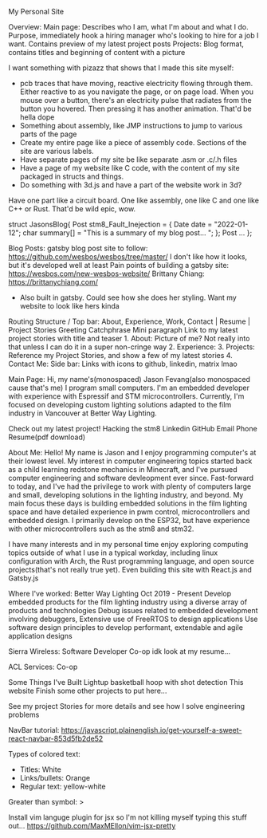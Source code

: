 My Personal Site

Overview:
Main page:
Describes who I am, what I'm about and what I do. Purpose, immediately hook a hiring manager who's looking to hire for a job I want.
Contains preview of my latest project posts
Projects: Blog format, contains titles and beginning of content with a picture

I want something with pizazz that shows that I made this site myself:
- pcb traces that have moving, reactive electricity flowing through them. Either reactive to as you navigate the page, or on page load. When you mouse over a button, there's an electricity pulse that radiates from the button you hovered. Then pressing it has another animation. That'd be hella dope
- Something about assembly, like JMP instructions to jump to various parts of the page
- Create my entire page like a piece of assembly code. Sections of the site are various labels.
- Have separate pages of my site be like separate .asm or .c/.h files
- Have a page of my website like C code, with the content of my site packaged in structs and things. 
- Do something with 3d.js and have a part of the website work in 3d?

Have one part like a circuit board. One like assembly, one like C and one like C++ or Rust. That'd be wild epic, wow.

struct JasonsBlog{
  Post stm8_Fault_Inejection = {
    Date date = "2022-01-12";
    char summary[] = "This is a summary of my blog post... ";
  };
  Post ...
};

Blog Posts:
gatsby blog post site to follow: https://github.com/wesbos/wesbos/tree/master/
I don't like how it looks, but it's developed well at least
Pain points of building a gatsby site: https://wesbos.com/new-wesbos-website/ 
Brittany Chiang: https://brittanychiang.com/
- Also built in gatsby. Could see how she does her styling. Want my website to look like hers kinda

Routing Structure
  /
    Top bar: About, Experience, Work, Contact | Resume | Project Stories
    Greeting
    Catchphrase
    Mini paragraph
    Link to my latest project stories with title and teaser
    1. About:
      Picture of me? Not really into that unless I can do it in a super non-cringe way
    2. Experience:
    3. Projects:
      Reference my Project Stories, and show a few of my latest stories
    4. Contact Me:
    Side bar: Links with icons to github, linkedin, matrix lmao
    
Main Page:
  Hi, my name's(monospaced)
    Jason Fevang(also monospaced cause that's me)
  I program small computers.
  I'm an embedded developer with experience with Espressif and STM microcontrollers. Currently, I'm focused on developing custom lighting solutions adapted to the film industry in Vancouver at Better Way Lighting.

  Check out my latest project! Hacking the stm8
  Linkedin
  GitHub
  Email
  Phone
  Resume(pdf download)

  About Me: Hello! My name is Jason and I enjoy programming computer's at their lowest level. My interest in computer engineering topics started back as a child learning redstone mechanics in Minecraft, and I've pursued computer engineering and software devleopment ever since.
Fast-forward to today, and I've had the privilege to work with plenty of computers large and small, developing solutions in the lighting industry, and beyond. My main focus these days is building embedded solutions in the film lighting space and have detailed experience in pwm control, microcontrollers and embedded design. I primarily develop on the ESP32, but have experience with other microcontrollers such as the stm8 and stm32.

I have many interests and in my personal time enjoy exploring computing topics outside of what I use in a typical workday, including linux configuration with Arch, the Rust programming language, and open source projects(that's not really true yet). Even building this site with React.js and Gatsby.js

Where I've worked:
Better Way Lighting
  Oct 2019 - Present
  Develop embedded products for the film lighting industry using a diverse array of products and technologies
  Debug issues related to embedded development involving debuggers, 
  Extensive use of FreeRTOS to design applications
  Use software design principles to develop performant, extendable and agile application designs

Sierra Wireless: Software Developer Co-op
  idk look at my resume...

ACL Services: Co-op

Some Things I've Built
  Lightup basketball hoop with shot detection
  This website
  Finish some other projects to put here...  

  See my project Stories for more details and see how I solve engineering problems

NavBar tutorial: https://javascript.plainenglish.io/get-yourself-a-sweet-react-navbar-853d5fb2de52

Types of colored text:
  - Titles: White
  - Links/bullets: Orange
  - Regular text: yellow-white

Greater than symbol:
&gt; 

Install vim languge plugin for jsx so I'm not killing myself typing this stuff out...
https://github.com/MaxMEllon/vim-jsx-pretty
